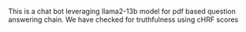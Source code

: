 This is a chat bot leveraging llama2-13b model for pdf based question answering chain.
We have checked for truthfulness using cHRF scores
